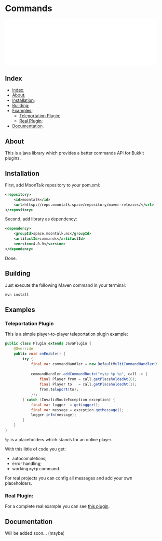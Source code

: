 # Commands

![Logo](/images/logo.png)

## Index

- [Index](#index);
- [About](#about);
- [Installation](#installation);
- [Building](#building);
- [Examples](#examples);
    - [Teleportation Plugin](#teleportation-plugin);
    - [Real Plugin](#real-plugin);
- [Documentation](#documentation).

## About

This is a java library which provides a better commands API for Bukkit plugins.

## Installation

First, add MoonTalk repository to your pom.xml:

```xml
<repository>
    <id>moontalk</id>
    <url>httsp://repo.moontalk.space/repository/maven-releases/</url>
</repository>
```

Second, add library as dependency:

```xml
<dependency>
    <groupId>space.moontalk.mc</groupId>
    <artifactId>commands</artifactId>
    <version>4.0.0</version>
</dependency>
```

Done.

## Building

Just execute the following Maven command in your terminal:

```bash
mvn install
```

## Examples

### Teleportation Plugin

This is a simple player-to-player teleportation plugin example:

```java
public class Plugin extends JavaPlugin {
    @Override
    public void onEnable() {
        try {
            final var commandHandler = new DefaultMultiCommandHandler(this);

            commandHandler.addCommandRoute("mytp %p %p", call -> {
                final Player from = call.getPlaceholdedAt(0);
                final Player to   = call.getPlaceholdedAt(1);
                from.teleport(to);
            });
        } catch (InvalidRouteException exception) {
            final var logger  = getLogger();
            final var message = exception.getMessage();
            logger.info(message);
        }
    }
}
```

`%p` is a placeholders which stands for an online player.

With this little of code you get:
- autocompletions;
- error handling;
- working `mytp` command.

For real projects you can config all messages and add your own placeholders.

### Real Plugin:

For a complete real example you can see [this plugin](https://github.com/Maksim2498/mc-cpspeed).

## Documentation

Will be added soon... (maybe)
